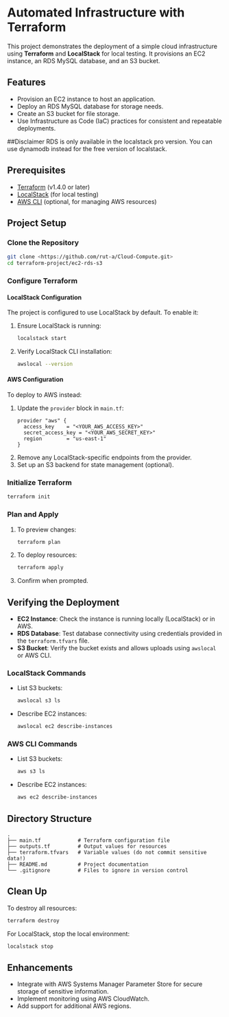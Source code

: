 # Automated Infrastructure with Terraform

This project demonstrates the deployment of a simple cloud infrastructure using **Terraform** and **LocalStack** for local testing. 
It provisions an EC2 instance, an RDS MySQL database, and an S3 bucket. 

## Features

- Provision an EC2 instance to host an application.
- Deploy an RDS MySQL database for storage needs.
- Create an S3 bucket for file storage.
- Use Infrastructure as Code (IaC) practices for consistent and repeatable deployments.

##Disclaimer
RDS is only available in the localstack pro version. You can use dynamodb instead for the free version of localstack.


## Prerequisites
- [Terraform](https://www.terraform.io/downloads) (v1.4.0 or later)
- [LocalStack](https://docs.localstack.cloud/get-started/) (for local testing)
- [AWS CLI](https://aws.amazon.com/cli/) (optional, for managing AWS resources)

## Project Setup

### Clone the Repository
```bash
git clone <https://github.com/rut-a/Cloud-Compute.git>
cd terraform-project/ec2-rds-s3
```

### Configure Terraform
#### LocalStack Configuration
The project is configured to use LocalStack by default. To enable it:
1. Ensure LocalStack is running:
   ```bash
   localstack start
   ```
2. Verify LocalStack CLI installation:
   ```bash
   awslocal --version
   ```

#### AWS Configuration
To deploy to AWS instead:
1. Update the `provider` block in `main.tf`:
   ```hcl
   provider "aws" {
     access_key    = "<YOUR_AWS_ACCESS_KEY>"
     secret_access_key = "<YOUR_AWS_SECRET_KEY>"
     region        = "us-east-1"
   }
   ```
2. Remove any LocalStack-specific endpoints from the provider.
3. Set up an S3 backend for state management (optional).

### Initialize Terraform
```bash
terraform init
```

### Plan and Apply
1. To preview changes:
   ```bash
   terraform plan
   ```
2. To deploy resources:
   ```bash
   terraform apply
   ```
3. Confirm when prompted.

## Verifying the Deployment
- **EC2 Instance**: Check the instance is running locally (LocalStack) or in AWS.
- **RDS Database**: Test database connectivity using credentials provided in the `terraform.tfvars` file.
- **S3 Bucket**: Verify the bucket exists and allows uploads using `awslocal` or AWS CLI.

### LocalStack Commands
- List S3 buckets:
  ```bash
  awslocal s3 ls
  ```
- Describe EC2 instances:
  ```bash
  awslocal ec2 describe-instances
  ```

### AWS CLI Commands
- List S3 buckets:
  ```bash
  aws s3 ls
  ```
- Describe EC2 instances:
  ```bash
  aws ec2 describe-instances
  ```

## Directory Structure
```
.
├── main.tf            # Terraform configuration file
├── outputs.tf         # Output values for resources
├── terraform.tfvars   # Variable values (do not commit sensitive data!)
├── README.md          # Project documentation
└── .gitignore         # Files to ignore in version control
```

## Clean Up
To destroy all resources:
```bash
terraform destroy
```
For LocalStack, stop the local environment:
```bash
localstack stop
```

## Enhancements
- Integrate with AWS Systems Manager Parameter Store for secure storage of sensitive information.
- Implement monitoring using AWS CloudWatch.
- Add support for additional AWS regions.

